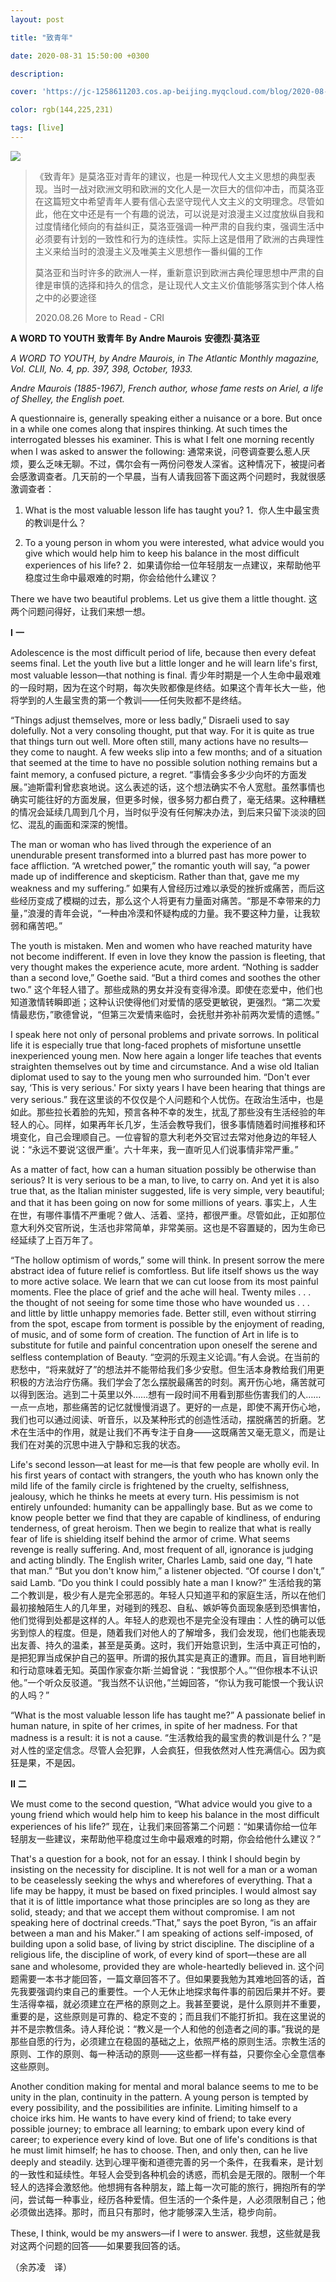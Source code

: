 ```yaml
---
layout: post

title: "致青年"

date: 2020-08-31 15:50:00 +0300

description:  

cover: 'https://jc-1258611203.cos.ap-beijing.myqcloud.com/blog/2020-08-31-%E6%88%AA%E5%B1%8F2020-08-31%E4%B8%8B%E5%8D%885.25.43.png'

color: rgb(144,225,231)

tags: [live]
---
```


![](https://jc-1258611203.cos.ap-beijing.myqcloud.com/blog/2020-08-31-%E6%88%AA%E5%B1%8F2020-08-31%E4%B8%8B%E5%8D%885.25.43.png)

> 《致青年》是莫洛亚对青年的建议，也是一种现代人文主义思想的典型表现。当时一战对欧洲文明和欧洲的文化人是一次巨大的信仰冲击，而莫洛亚在这篇短文中希望青年人要有信心去坚守现代人文主义的文明理念。尽管如此，他在文中还是有一个有趣的说法，可以说是对浪漫主义过度放纵自我和过度情绪化倾向的有益纠正，莫洛亚强调一种严肃的自我约束，强调生活中必须要有计划的一致性和行为的连续性。实际上这是借用了欧洲的古典理性主义来给当时的浪漫主义及唯美主义思想作一番纠偏的工作
>
> 莫洛亚和当时许多的欧洲人一样，重新意识到欧洲古典伦理思想中严肃的自律是审慎的选择和持久的信念，是让现代人文主义价值能够落实到个体人格之中的必要途径
>
> 2020.08.26 More to Read - CRI



**A WORD TO YOUTH**
**致青年**
**By Andre Maurois**
**安德烈·莫洛亚**

*A WORD TO YOUTH, by Andre Maurois, in The Atlantic Monthly magazine, Vol. CLII, No. 4, pp. 397, 398, October, 1933.*

*Andre Maurois (1885-1967), French author, whose fame rests on Ariel, a life of Shelley, the English poet.*

A questionnaire is, generally speaking either a nuisance or a bore. But once in a while one comes along that inspires thinking. At such times the interrogated blesses his examiner. This is what I felt one morning recently when I was asked to answer the following:
通常来说，问卷调查要么惹人厌烦，要么乏味无聊。不过，偶尔会有一两份问卷发人深省。这种情况下，被提问者会感激调查者。几天前的一个早晨，当有人请我回答下面这两个问题时，我就很感激调查者：

1. What is the most valuable lesson life has taught you?
1．你人生中最宝贵的教训是什么？

2. To a young person in whom you were interested, what advice would you give which would help him to keep his balance in the most difficult experiences of his life?
2．如果请你给一位年轻朋友一点建议，来帮助他平稳度过生命中最艰难的时期，你会给他什么建议？

There we have two beautiful problems. Let us give them a little thought.
这两个问题问得好，让我们来想一想。

**I**
**一**

Adolescence is the most difficult period of life, because then every defeat seems final. Let the youth live but a little longer and he will learn life's first, most valuable lesson—that nothing is final.
青少年时期是一个人生命中最艰难的一段时期，因为在这个时期，每次失败都像是终结。如果这个青年长大一些，他将学到的人生最宝贵的第一个教训——任何失败都不是终结。

“Things adjust themselves, more or less badly,” Disraeli used to say dolefully. Not a very consoling thought, put that way. For it is quite as true that things turn out well. More often still, many actions have no results—they come to naught. A few weeks slip into a few months; and of a situation that seemed at the time to have no possible solution nothing remains but a faint memory, a confused picture, a regret.
“事情会多多少少向坏的方面发展。”迪斯雷利曾悲哀地说。这么表述的话，这个想法确实不令人宽慰。虽然事情也确实可能往好的方面发展，但更多时候，很多努力都白费了，毫无结果。这种糟糕的情况会延续几周到几个月，当时似乎没有任何解决办法，到后来只留下淡淡的回忆、混乱的画面和深深的惋惜。

The man or woman who has lived through the experience of an unendurable present transformed into a blurred past has more power to face affliction. “A wretched power,” the romantic youth will say, “a power made up of indifference and skepticism. Rather than that, gave me my weakness and my suffering.”
如果有人曾经历过难以承受的挫折或痛苦，而后这些经历变成了模糊的过去，那么这个人将更有力量面对痛苦。“那是不幸带来的力量，”浪漫的青年会说，“一种由冷漠和怀疑构成的力量。我不要这种力量，让我软弱和痛苦吧。”

The youth is mistaken. Men and women who have reached maturity have not become indifferent. If even in love they know the passion is fleeting, that very thought makes the experience acute, more ardent. “Nothing is sadder than a second love,” Goethe said. “But a third comes and soothes the other two.”
这个年轻人错了。那些成熟的男女并没有变得冷漠。即使在恋爱中，他们也知道激情转瞬即逝；这种认识使得他们对爱情的感受更敏锐，更强烈。“第二次爱情最悲伤，”歌德曾说，“但第三次爱情来临时，会抚慰并弥补前两次爱情的遗憾。”

I speak here not only of personal problems and private sorrows. In political life it is especially true that long-faced prophets of misfortune unsettle inexperienced young men. Now here again a longer life teaches that events straighten themselves out by time and circumstance. And a wise old Italian diplomat used to say to the young men who surrounded him. “Don't ever say, ‘This is very serious.' For sixty years I have been hearing that things are very serious.”
我在这里谈的不仅仅是个人问题和个人忧伤。在政治生活中，也是如此。那些拉长着脸的先知，预言各种不幸的发生，扰乱了那些没有生活经验的年轻人的心。同样，如果再年长几岁，生活会教导我们，很多事情随着时间推移和环境变化，自己会理顺自己。一位睿智的意大利老外交官过去常对他身边的年轻人说：“永远不要说‘这很严重’。六十年来，我一直听见人们说事情非常严重。”

As a matter of fact, how can a human situation possibly be otherwise than serious? It is very serious to be a man, to live, to carry on. And yet it is also true that, as the Italian minister suggested, life is very simple, very beautiful; and that it has been going on now for some millions of years.
事实上，人生在世，有哪件事情不严重呢？做人、活着、坚持，都很严重。尽管如此，正如那位意大利外交官所说，生活也非常简单，非常美丽。这也是不容置疑的，因为生命已经延续了上百万年了。

“The hollow optimism of words,” some will think. In present sorrow the mere abstract idea of future relief is comfortless. But life itself shows us the way to more active solace. We learn that we can cut loose from its most painful moments. Flee the place of grief and the ache will heal. Twenty miles . . . the thought of not seeing for some time those who have wounded us . . . and little by little unhappy memories fade. Better still, even without stirring from the spot, escape from torment is possible by the enjoyment of reading, of music, and of some form of creation. The function of Art in life is to substitute for futile and painful concentration upon oneself the serene and selfless contemplation of Beauty.
“空洞的乐观主义论调。”有人会说。在当前的悲愁中，“将来就好了”的想法并不能带给我们多少安慰。但生活本身教给我们用更积极的方法治疗伤痛。我们学会了怎么摆脱最痛苦的时刻。离开伤心地，痛苦就可以得到医治。逃到二十英里以外……想有一段时间不用看到那些伤害我们的人……一点一点地，那些痛苦的记忆就慢慢消退了。更好的一点是，即使不离开伤心地，我们也可以通过阅读、听音乐，以及某种形式的创造性活动，摆脱痛苦的折磨。艺术在生活中的作用，就是让我们不再专注于自身——这既痛苦又毫无意义，而是让我们在对美的沉思中进入宁静和忘我的状态。

Life's second lesson—at least for me—is that few people are wholly evil. In his first years of contact with strangers, the youth who has known only the mild life of the family circle is frightened by the cruelty, selfishness, jealousy, which he thinks he meets at every turn. His pessimism is not entirely unfounded: humanity can be appallingly base. But as we come to know people better we find that they are capable of kindliness, of enduring tenderness, of great heroism. Then we begin to realize that what is really fear of life is shielding itself behind the armor of crime. What seems revenge is really suffering. And, most frequent of all, ignorance is judging and acting blindly. The English writer, Charles Lamb, said one day, “I hate that man.” “But you don't know him,” a listener objected. “Of course I don't,” said Lamb. “Do you think I could possibly hate a man I know?”
生活给我的第二个教训是，极少有人是完全邪恶的。年轻人只知道平和的家庭生活，所以在他们最初接触陌生人的几年里，对碰到的残忍、自私、嫉妒等负面现象感到恐惧害怕，他们觉得到处都是这样的人。年轻人的悲观也不是完全没有理由：人性的确可以低劣到惊人的程度。但是，随着我们对他人的了解增多，我们会发现，他们也能表现出友善、持久的温柔，甚至是英勇。这时，我们开始意识到，生活中真正可怕的，是把犯罪当成保护自己的盔甲。所谓的报仇其实是真正的遭罪。而且，盲目地判断和行动意味着无知。英国作家查尔斯·兰姆曾说：“我恨那个人。”“但你根本不认识他。”一个听众反驳道。“我当然不认识他，”兰姆回答，“你认为我可能恨一个我认识的人吗？”

“What is the most valuable lesson life has taught me?” A passionate belief in human nature, in spite of her crimes, in spite of her madness. For that madness is a result: it is not a cause.
“生活教给我的最宝贵的教训是什么？”是对人性的坚定信念。尽管人会犯罪，人会疯狂，但我依然对人性充满信心。因为疯狂是果，不是因。

**II**
**二**

We must come to the second question, “What advice would you give to a young friend which would help him to keep his balance in the most difficult experiences of his life?”
现在，让我们来回答第二个问题：“如果请你给一位年轻朋友一些建议，来帮助他平稳度过生命中最艰难的时期，你会给他什么建议？”

That's a question for a book, not for an essay. I think I should begin by insisting on the necessity for discipline. It is not well for a man or a woman to be ceaselessly seeking the whys and wherefores of everything. That a life may be happy, it must be based on fixed principles. I would almost say that it is of little importance what those principles are so long as they are solid, steady; and that we accept them without compromise. I am not speaking here of doctrinal creeds.“That,” says the poet Byron, “is an affair between a man and his Maker.” I am speaking of actions self-imposed, of building upon a solid base, of living by strict discipline. The discipline of a religious life, the discipline of work, of every kind of sport—these are all sane and wholesome, provided they are whole-heartedly believed in.
这个问题需要一本书才能回答，一篇文章回答不了。但如果要我勉为其难地回答的话，首先我要强调约束自己的重要性。一个人无休止地探求每件事的前因后果并不好。要生活得幸福，就必须建立在严格的原则之上。我甚至要说，是什么原则并不重要，重要的是，这些原则是可靠的、稳定不变的；而且我们不能打折扣。我在这里说的并不是宗教信条。诗人拜伦说：“教义是一个人和他的创造者之间的事。”我说的是那些自愿的行为，必须建立在稳固的基础之上，依照严格的原则生活。宗教生活的原则、工作的原则、每一种活动的原则——这些都一样有益，只要你全心全意信奉这些原则。

Another condition making for mental and moral balance seems to me to be unity in the plan, continuity in the pattern. A young person is tempted by every possibility, and the possibilities are infinite. Limiting himself to a choice irks him. He wants to have every kind of friend; to take every possible journey; to embrace all learning; to embark upon every kind of career; to experience every kind of love. But one of life's conditions is that he must limit himself; he has to choose. Then, and only then, can he live deeply and steadily.
达到心理平衡和道德完善的另一个条件，在我看来，是计划的一致性和延续性。年轻人会受到各种机会的诱惑，而机会是无限的。限制一个年轻人的选择会激怒他。他想拥有各种朋友，踏上每一次可能的旅行，拥抱所有的学问，尝试每一种事业，经历各种爱情。但生活的一个条件是，人必须限制自己；他必须做出选择。那时，而且只有那时，他才能够深入生活，稳步向前。

These, I think, would be my answers—if I were to answer.
我想，这些就是我对这两个问题的回答——如果要我回答的话。

（余苏凌　译）

